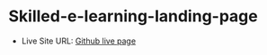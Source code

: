 # Skilled-e-learning-landing-page
- Live Site URL: [Github live page](https://annoganesyan.github.io/Skilled-e-learning-landing-page/)

